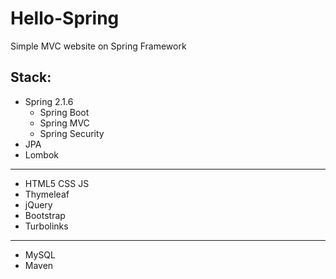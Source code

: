 # Hello-Spring
Simple MVC website on Spring Framework

## Stack:
* Spring 2.1.6
    * Spring Boot
    * Spring MVC
    * Spring Security
* JPA
* Lombok
---
* HTML5 CSS JS
* Thymeleaf
* jQuery
* Bootstrap
* Turbolinks
---
* MySQL
* Maven